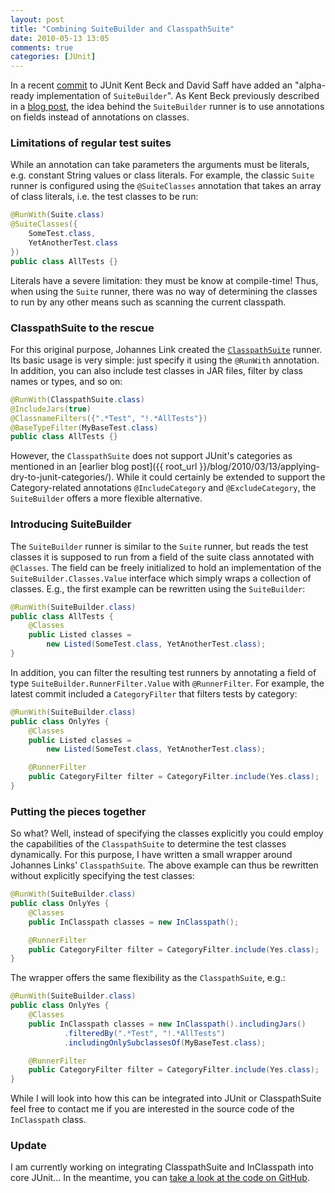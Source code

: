 ```yaml
---
layout: post
title: "Combining SuiteBuilder and ClasspathSuite"
date: 2010-05-13 13:05
comments: true
categories: [JUnit]
---
```


In a recent [commit](http://github.com/junit-team/junit/commit/f09cff79b941a525271f3f2838a9742b4c5c8d36) to JUnit Kent Beck and David Saff have added an "alpha-ready implementation of `SuiteBuilder`". As Kent Beck previously described in a [blog post](http://www.threeriversinstitute.org/blog/?p=456), the idea behind the `SuiteBuilder` runner is to use annotations on fields instead of annotations on classes.

<!--more-->

### Limitations of regular test suites

While an annotation can take parameters the arguments must be literals, e.g. constant String values or class literals. For example, the classic `Suite` runner is configured using the `@SuiteClasses` annotation that takes an array of class literals, i.e. the test classes to be run:

```java
@RunWith(Suite.class)
@SuiteClasses({
    SomeTest.class,
    YetAnotherTest.class
})
public class AllTests {}
```

Literals have a severe limitation: they must be know at compile-time! Thus, when using the `Suite` runner, there was no way of determining the classes to run by any other means such as scanning the current classpath.

### ClasspathSuite to the rescue

For this original purpose, Johannes Link created the [`ClasspathSuite`](http://johanneslink.net/projects/cpsuite.jsp) runner. Its basic usage is very simple: just specify it using the `@RunWith` annotation. In addition, you can also include test classes in JAR files, filter by class names or types, and so on:

```java
@RunWith(ClasspathSuite.class)
@IncludeJars(true)
@ClassnameFilters({".*Test", "!.*AllTests"})
@BaseTypeFilter(MyBaseTest.class)
public class AllTests {}
```

However, the `ClasspathSuite` does not support JUnit's categories as mentioned in an [earlier blog post]({{ root_url }}/blog/2010/03/13/applying-dry-to-junit-categories/). While it could certainly be extended to support the Category-related annotations `@IncludeCategory` and `@ExcludeCategory`, the `SuiteBuilder` offers a more flexible alternative.

### Introducing SuiteBuilder

The `SuiteBuilder` runner is similar to the `Suite` runner, but reads the test classes it is supposed to run from a field of the suite class annotated with `@Classes`. The field can be freely initialized to hold an implementation of the `SuiteBuilder.Classes.Value` interface which simply wraps a collection of classes. E.g., the first example can be rewritten using the `SuiteBuilder`:

```java
@RunWith(SuiteBuilder.class)
public class AllTests {
    @Classes
    public Listed classes =
        new Listed(SomeTest.class, YetAnotherTest.class);
}
```

In addition, you can filter the resulting test runners by annotating a field of type `SuiteBuilder.RunnerFilter.Value` with `@RunnerFilter`. For example, the latest commit included a `CategoryFilter` that filters tests by category:

```java
@RunWith(SuiteBuilder.class)
public class OnlyYes {
    @Classes
    public Listed classes =
        new Listed(SomeTest.class, YetAnotherTest.class);

    @RunnerFilter
    public CategoryFilter filter = CategoryFilter.include(Yes.class);
}
```

### Putting the pieces together

So what? Well, instead of specifying the classes explicitly you could employ the capabilities of the `ClasspathSuite` to determine the test classes dynamically. For this purpose, I have written a small wrapper around Johannes Links' `ClasspathSuite`. The above example can thus be rewritten without explicitly specifying the test classes:

```java
@RunWith(SuiteBuilder.class)
public class OnlyYes {
    @Classes
    public InClasspath classes = new InClasspath();

    @RunnerFilter
    public CategoryFilter filter = CategoryFilter.include(Yes.class);
}
```

The wrapper offers the same flexibility as the `ClasspathSuite`, e.g.:

```java
@RunWith(SuiteBuilder.class)
public class OnlyYes {
    @Classes
    public InClasspath classes = new InClasspath().includingJars()
            .filteredBy(".*Test", "!.*AllTests")
            .includingOnlySubclassesOf(MyBaseTest.class);

    @RunnerFilter
    public CategoryFilter filter = CategoryFilter.include(Yes.class);
}
```

While I will look into how this can be integrated into JUnit or ClasspathSuite feel free to contact me if you are interested in the source code of the `InClasspath` class.

### Update

I am currently working on integrating ClasspathSuite and InClasspath into core JUnit... In the meantime, you can [take a look at the code on GitHub](http://github.com/marcphilipp/junit/tree/master/src/main/java/org/junit/experimental/cpsuite/).
